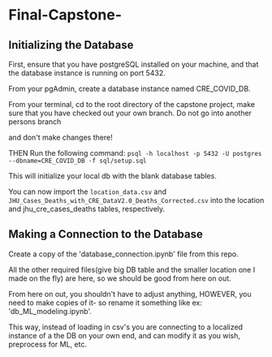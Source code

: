 # Final-Capstone-

## Initializing the Database

First, ensure that you have postgreSQL installed on your machine, and that the database instance is running on port 5432.

From your pgAdmin, create a database instance named CRE_COVID_DB.

From your terminal, cd to the root directory of the capstone project, make sure that you have checked out your own branch. Do not go into another persons branch

and don't make changes there!

THEN Run the following command: `psql -h localhost -p 5432 -U postgres --dbname=CRE_COVID_DB -f sql/setup.sql`

This will initialize your local db with the blank database tables.

You can now import the `location_data.csv` and `JHU_Cases_Deaths_with_CRE_DataV2.0_Deaths_Corrected.csv` into the location and jhu_cre_cases_deaths tables, respectively.

## Making a Connection to the Database

Create a copy of the 'database_connection.ipynb' file from this repo.

All the other required files(give big DB table and the smaller location one I made on the fly) are here, so we should be good from here on out.

From here on out, you shouldn't have to adjust anything, HOWEVER, you need to make copies of it- so rename it something like ex: 'db_ML_modeling.ipynb'. 

This way, instead of loading in csv's you are connecting to a localized instance of a the DB on your own end, and can modify it as you wish, preprocess for ML, etc.

